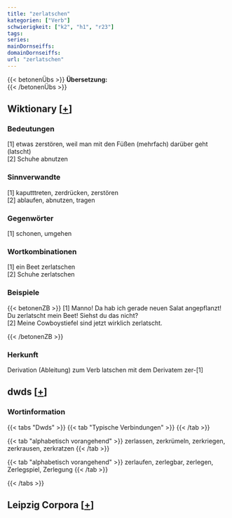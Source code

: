 ```yaml
---
title: "zerlatschen"
kategorien: ["Verb"]
schwierigkeit: ["k2", "h1", "r23"]
tags:
series:
mainDornseiffs:
domainDornseiffs:
url: "zerlatschen"
---
```


{{< betonenÜbs >}}
**Übersetzung:**  
{{< /betonenÜbs >}}

## Wiktionary [[+](https://de.wiktionary.org/wiki/zerlatschen)]

### Bedeutungen
[1] etwas zerstören, weil man mit den Füßen (mehrfach) darüber geht (latscht)  
[2] Schuhe abnutzen  

### Sinnverwandte
[1] kaputttreten, zerdrücken, zerstören  
[2] ablaufen, abnutzen, tragen  

### Gegenwörter
[1] schonen, umgehen  

### Wortkombinationen
[1] ein Beet zerlatschen  
[2] Schuhe zerlatschen  

### Beispiele
{{< betonenZB >}}
[1] Manno! Da hab ich gerade neuen Salat angepflanzt! Du zerlatscht mein Beet! Siehst du das nicht?  
[2] Meine Cowboystiefel sind jetzt wirklich zerlatscht.  

{{< /betonenZB >}}
### Herkunft
Derivation (Ableitung) zum Verb latschen mit dem Derivatem zer-[1]  



## dwds [[+](https://www.dwds.de/wb/zerlatschen)]

### Wortinformation
{{< tabs "Dwds" >}}
{{< tab "Typische Verbindungen" >}}
{{< /tab >}}

{{< tab "alphabetisch vorangehend" >}}
zerlassen, zerkrümeln, zerkriegen, zerkrausen, zerkratzen
{{< /tab >}}

{{< tab "alphabetisch vorangehend" >}}
zerlaufen, zerlegbar, zerlegen, Zerlegspiel, Zerlegung
{{< /tab >}}

{{< /tabs >}}

## Leipzig Corpora [[+](https://corpora.uni-leipzig.de/en/res?word=zerlatschen&corpusId=deu_newscrawl-public_2018)]

